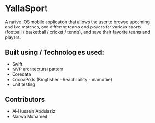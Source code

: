 # YallaSport

 A native IOS mobile application that allows the user to browse upcoming and live matches, and different teams and players for various sports (football / basketball / cricket / tennis), and save their favorite teams and players.


## Built using / Technologies used:
* Swift.
* MVP architectural pattern
* Coredata
* CocoaPods (Kingfisher - Reachability - Alamofire)
* Unit testing

 ## Contributors
* Al-Hussein Abdulaziz
* Marwa Mohamed

